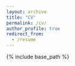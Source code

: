 ```yaml
---
layout: archive
title: "CV"
permalink: /cv/
author_profile: true
redirect_from:
  - /resume
---
```


{% include base_path %}

<object data="/files/MichelleStuhlmacher-CV-faculty.pdf " type="application/pdf" width="100%"> 
</object>
